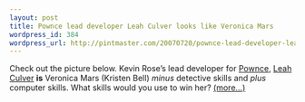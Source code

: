 ```yaml
--- 
layout: post
title: Pownce lead developer Leah Culver looks like Veronica Mars
wordpress_id: 384
wordpress_url: http://pintmaster.com/20070720/pownce-lead-developer-leah-culver-looks-like-veronica-mars/
---
```

<p>Check out the picture below. Kevin Rose&rsquo;s lead developer for <a href="http://www.pownce.com">Pownce</a>, <a href="http://leahculver.com/">Leah Culver</a> <strong>is</strong> Veronica Mars (Kristen Bell) <em>minus</em> detective skills and <em>plus</em> computer skills. What skills would you use to win her? <a href="http://topstartup.com/2007/07/20/pownce-lead-developer-leah-culver-looks-like-veronica-mars/#more-153">(more&hellip;)</a></p>
